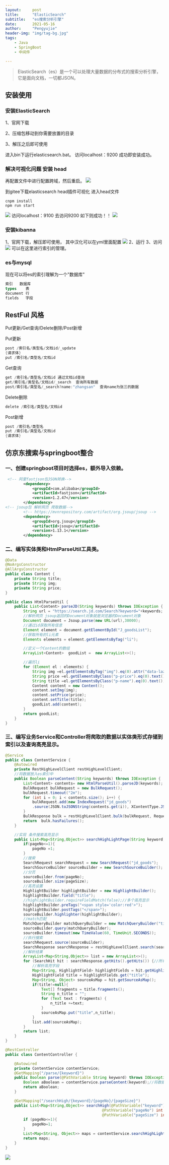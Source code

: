 ```yaml
---
layout:     post
title:      "ElasticSearch"
subtitle:   "es搜索分析引擎"
date:       2021-05-16
author:     "Pengyujie"
header-img: "img/tag-bg.jpg"
tags:
    - Java
    - SpringBoot
    - 中间件

---
```


>ElasticSearch（es）是一个可以处理大量数据的分布式的搜索分析引擎，它是面向文档，一切都JSON。



## 安装使用

### 安装ElasticSearch

  1、官网下载  

  2、压缩包移动到你需要放置的目录  

  3、解压之后即可使用

进入bin下运行elasticsearch.bat。
访问localhost：9200 成功即安装成功。


### 解决可视化问题  安装 head

再配置文件中进行配置跨域，然后重启。
<img src="../../../../../img/notes/es/2.png" >


到gitee下载elasticsearch head插件可视化 进入head文件

```linux
cnpm install 
npm run start
```

<img src="../../../../../img/notes/es/3.png" >
访问localhost：9100 去访问9200 如下则成功！！
<img src="../../../../../img/notes/es/4.png" >

### 安装kibanna

1、官网下载，解压即可使用，
其中汉化可以在yml里面配置
<img src="../../../../../img/notes/es/5.png" >
2、运行
3、访问
<img src="../../../../../img/notes/es/6.png" >
可以在这里进行索引的管理。

### es与mysql

现在可以将es的索引理解为一个"数据库"

```sql
索引	 数据库
types	 表
document 行
fields   字段
```

## RestFul 风格

Put更新/Get查询/Delete删除/Post新增

Put更新

```java
post /索引名/类型名/文档id/_update
{请求体}
put /索引名/类型名/文档id
```

Get查询

```java
get /索引名/类型名/文档id 通过文档id查询
get/索引名/类型名/文档id/_search  查询所有数据
post/索引名/类型名/_search?name:"zhangsan"  查询name为张三的数据
```

Delete删除

```java
delete /索引名/类型名/文档id
```

Post新增

```java
post /索引名/类型名
put /索引名/类型名/文档id
{请求体}
```

## 仿京东搜索与springboot整合

### 一、创建springboot项目时选择es，额外导入依赖。

```xml
 <!-- 阿里fastjson包JSON转换-->
        <dependency>
            <groupId>com.alibaba</groupId>
            <artifactId>fastjson</artifactId>
            <version>1.2.47</version>
        </dependency>
<!-- jsoup包 解析网页 爬取数据-->
        <!-- https://mvnrepository.com/artifact/org.jsoup/jsoup -->
        <dependency>
            <groupId>org.jsoup</groupId>
            <artifactId>jsoup</artifactId>
            <version>1.13.1</version>
        </dependency>
```

### 二、编写实体类和HtmlParseUtil工具类。

```java
@Data
@NoArgsConstructor
@AllArgsConstructor
public class Content {
    private String title;
    private String img;
    private String price;
}
```

```java
public class HtmlParseUtil {
    public List<Content> parseJD(String keywords) throws IOException {
        String url = "https://search.jd.com/Search?keyword="+keywords;
        //解析网页 jsoup返回的Document对象就是浏览器的Document对象
        Document document = Jsoup.parse(new URL(url),30000);
        //通过id获取所有信息
        Element element = document.getElementById("J_goodsList");
        //获取所有的li元素
        Elements elements = element.getElementsByTag("li");

        //定义一个Content的数组
        ArrayList<Content>  goodList =  new ArrayList<>();

        //遍历li
        for (Element el : elements) {
            String img =el.getElementsByTag("img").eq(0).attr("data-lazy-img");
            String price =el.getElementsByClass("p-price").eq(0).text();
            String title =el.getElementsByClass("p-name").eq(0).text();
            Content content = new Content();
            content.setImg(img);
            content.setPrice(price);
            content.setTitle(title);
            goodList.add(content);
        }
        return goodList;
    }
}
```

### 三、编写业务Service和Controller将爬取的数据以实体类形式存储到索引以及查询高亮显示。

```java
@Service
public class ContentService {
    @Autowired
    private RestHighLevelClient restHighLevelClient;
    //将数据放入es索引中
    public Boolean parseContent(String keywords) throws IOException {
        List<Content> contents= new HtmlParseUtil().parseJD(keywords);
        BulkRequest bulkRequest = new BulkRequest();
        bulkRequest.timeout("2m");
        for (int i = 0; i < contents.size(); i++) {
            bulkRequest.add(new IndexRequest("jd_goods")
            .source(JSON.toJSONString(contents.get(i)), XContentType.JSON));
        }
        BulkResponse bulk = restHighLevelClient.bulk(bulkRequest, RequestOptions.DEFAULT);
        return  bulk.hasFailures();
    }

    //实现 条件搜索高亮显示
    public List<Map<String,Object>> searchHighLightPage(String keyword, int pageNo, int pageSize) throws IOException {
        if(pageNo<=1){
            pageNo =1;
        }
        //搜索
        SearchRequest searchRequest = new SearchRequest("jd_goods");
        SearchSourceBuilder sourceBuilder = new SearchSourceBuilder();
        //分页
        sourceBuilder.from(pageNo);
        sourceBuilder.size(pageSize);
        //高亮设置
        HighlightBuilder highlightBuilder = new HighlightBuilder();
        highlightBuilder.field("title");
        //highlightBuilder.requireFieldMatch(false);//多个高亮显示
        highlightBuilder.preTags("<span style='color:red'>");
        highlightBuilder.postTags("</span>");
        sourceBuilder.highlighter(highlightBuilder);
        //match匹配
        MatchQueryBuilder matchQueryBuilder = new MatchQueryBuilder("title",keyword);
        sourceBuilder.query(matchQueryBuilder);
        sourceBuilder.timeout(new TimeValue(60, TimeUnit.SECONDS));
        //执行搜索
        searchRequest.source(sourceBuilder);
        SearchResponse searchResponse = restHighLevelClient.search(searchRequest, RequestOptions.DEFAULT);
        //解析结果
        ArrayList<Map<String,Object>> list = new ArrayList<>();
        for (SearchHit hit : searchResponse.getHits().getHits()) {//所有的数据在hits中
            //解析高亮字段
            Map<String, HighlightField> highlightFields = hit.getHighlightFields();
            HighlightField title = highlightFields.get("title");
            Map<String, Object> sourceAsMap = hit.getSourceAsMap();
            if(title!=null){
                Text[] fragments = title.fragments();
                String n_title = "";
                for (Text text : fragments) {
                    n_title +=text;
                }
                sourceAsMap.put("title",n_title);
            }
            list.add(sourceAsMap);
        }
        return list;
    }
}
```

```java
@RestController
public class ContentController {

    @Autowired
    private ContentService contentService;
    @GetMapping("/parse/{keyword}")
    public Boolean parse(@PathVariable String keyword) throws IOException {
        Boolean aBoolean = contentService.parseContent(keyword);//将数据存入 es索引
        return aBoolean;
    }

    @GetMapping("/searchHigh/{keyword}/{pageNo}/{pageSize}")
    public List<Map<String,Object>> searchHigh(@PathVariable("keyword") String keyword,
                                           @PathVariable("pageNo") int pageNo,
                                           @PathVariable("pageSize") int pageSize) throws IOException {
        if (pageNo<=1){
            pageNo=1;
        }
        List<Map<String, Object>> maps = contentService.searchHighLightPage(keyword, pageNo, pageSize);
        return maps;
    }
}
```

<img src="/img/notes/es/7.png" >
